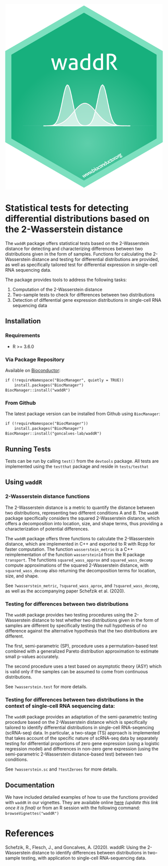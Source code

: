 ![Alt text](bioconductor_sticker.png?raw=true "waddR sticker")
# Statistical tests for detecting differential distributions based on the 2-Wasserstein distance

The `waddR` package offers statistical tests based on the 2-Wasserstein distance for detecting and characterizing differences between two distributions given in the form of samples. Functions for calculating the 2-Wasserstein distance and testing for differential distributions are provided, as well as specifically tailored test for differential expression in single-cell RNA sequencing data.

The package provides tools to address the following tasks:
1. Computation of the 2-Wasserstein distance 
2. Two-sample tests to check for differences between two distributions
3. Detection of differential gene expression distributions in single-cell RNA sequencing data

## Installation

### Requirements

* R >= 3.6.0

### Via Package Repository

Available on [Bioconductor](https://bioconductor.org/packages/release/bioc/html/waddR.html):
```
if (!requireNamespace("BiocManager", quietly = TRUE))
    install.packages("BiocManager")
BiocManager::install("waddR")
```

### From Github

The latest package version can be installed from Github using `BiocManager`:

```
if (!requireNamespace("BiocManager"))
    install.packages("BiocManager")
BiocManager::install("goncalves-lab/waddR")
```

## Running Tests

Tests can be run by calling `test()` from the `devtools` package.
All tests are implemented using the `testthat` package and reside in `tests/testhat`



## Using `waddR`

### 2-Wasserstein distance functions

The 2-Wasserstein distance is a metric to quantify the distance between two
distributions, representing two different conditions A and B. The `waddR` package
specifically considers the squared 2-Wasserstein distance, which
offers a decomposition into location, size, and shape terms, thus providing a characterization of potential differences.

The `waddR` package offers three functions to calculate the 2-Wasserstein
distance, which are implemented in C++ and exported to R with Rcpp for
faster computation.
The function `wasserstein_metric` is a C++ reimplementation of the
function `wasserstein1d` from the R package `transport`.
The functions `squared_wass_approx` and `squared_wass_decomp` compute
approximations of the squared 2-Wasserstein distance, with `squared_wass_decomp`
also returning the decomposition terms for location, size, and shape. 

See `?wasserstein_metric`, `?squared_wass_aprox`, and `?squared_wass_decomp`, as well as the accompanying paper Schefzik et al. (2020).

### Testing for differences between two distributions

The `waddR` package provides two testing procedures using the 2-Wasserstein distance
to test whether two distributions given in the form of samples are
different by specifically testing the null hypothesis of no difference against the
alternative hypothesis that the two distributions are different.

The first, semi-parametric (SP), procedure uses a permutation-based test combined with a generalized Pareto distribution approximation to 
estimate small p-values accurately.

The second procedure uses a test based on asymptotic theory (ASY) which is
valid only if the samples can be assumed to come from continuous
distributions.

See `?wasserstein.test` for more details.

### Testing for differences between two distributions in the context of single-cell RNA sequencing data:

The `waddR` package provides an adaptation of the
semi-parametric testing procedure based on the 2-Wasserstein distance
which is specifically tailored to identify differential distributions in
single-cell RNA-seqencing (scRNA-seq) data. In particular, a two-stage
(TS) approach is implemented that takes account of the specific
nature of scRNA-seq data by separately testing for differential
proportions of zero gene expression (using a logistic regression model)
and differences in non-zero gene expression (using the semi-parametric
2-Wasserstein distance-based test) between two conditions.

See `?wasserstein.sc` and `?testZeroes` for more details.

## Documentation

We have included detailed examples of how to use the functions provided with
`waddR` in our vignettes.
They are available online [here](https://github.com/goncalves-lab/waddR) 
*(update this link once it is final)* or from an R session with the
following command: 
`browseVignettes("waddR")`

# References

Schefzik, R., Flesch, J., and Goncalves, A. (2020). waddR: Using the 2-Wasserstein distance to identify differences between distributions in two-sample testing, with application to single-cell RNA-sequencing data.

